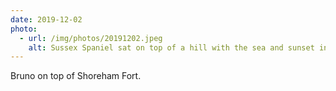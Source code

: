 ```yaml
---
date: 2019-12-02
photo:
  - url: /img/photos/20191202.jpeg
    alt: Sussex Spaniel sat on top of a hill with the sea and sunset in the background.
---
```


Bruno on top of Shoreham Fort.

